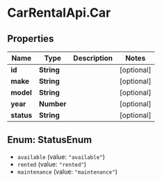 # CarRentalApi.Car

## Properties
Name | Type | Description | Notes
------------ | ------------- | ------------- | -------------
**id** | **String** |  | [optional] 
**make** | **String** |  | [optional] 
**model** | **String** |  | [optional] 
**year** | **Number** |  | [optional] 
**status** | **String** |  | [optional] 

<a name="StatusEnum"></a>
## Enum: StatusEnum

* `available` (value: `"available"`)
* `rented` (value: `"rented"`)
* `maintenance` (value: `"maintenance"`)

